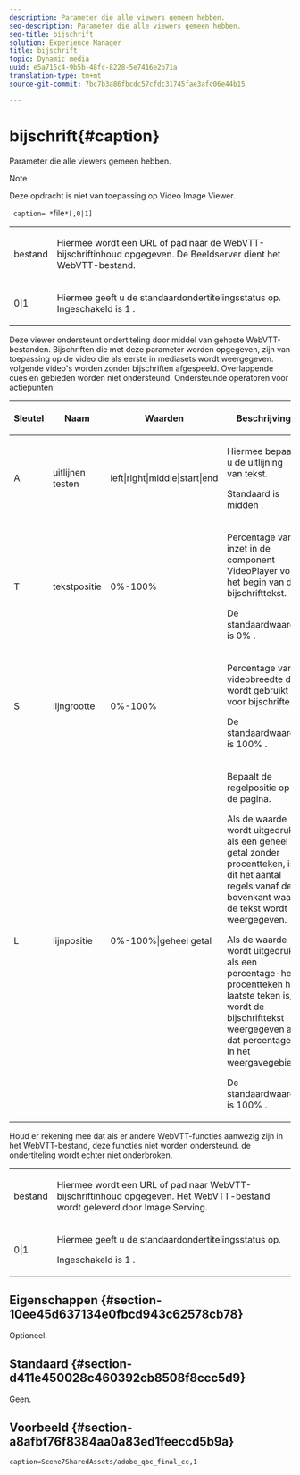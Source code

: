 ```yaml
---
description: Parameter die alle viewers gemeen hebben.
seo-description: Parameter die alle viewers gemeen hebben.
seo-title: bijschrift
solution: Experience Manager
title: bijschrift
topic: Dynamic media
uuid: e5a715c4-9b5b-48fc-8228-5e7416e2b71a
translation-type: tm+mt
source-git-commit: 7bc7b3a86fbcdc57cfdc31745fae3afc06e44b15

---
```



# bijschrift{#caption}

Parameter die alle viewers gemeen hebben.

>[!NOTE]
>
>Deze opdracht is niet van toepassing op Video Image Viewer.

` caption= *`file`*[,0|1]`

<table id="table_9B98C97485DD4DEB8A6ECBCE8DF6B886"> 
 <tbody> 
  <tr> 
   <td colname="col1"> <p> <span class="codeph"> <span class="varname"> bestand </span></span> </p> </td> 
   <td colname="col2"> <p> Hiermee wordt een URL of pad naar de WebVTT-bijschriftinhoud opgegeven. De Beeldserver dient het WebVTT-bestand. </p> </td> 
  </tr> 
  <tr> 
   <td colname="col1"> <p> <span class="codeph"> 0|1 </span> </p> </td> 
   <td colname="col2"> <p> Hiermee geeft u de standaardondertitelingsstatus op. Ingeschakeld is <span class="codeph"> 1 </span>. </p> </td> 
  </tr> 
 </tbody> 
</table>

Deze viewer ondersteunt ondertiteling door middel van gehoste WebVTT-bestanden. Bijschriften die met deze parameter worden opgegeven, zijn van toepassing op de video die als eerste in mediasets wordt weergegeven. volgende video&#39;s worden zonder bijschriften afgespeeld. Overlappende cues en gebieden worden niet ondersteund. Ondersteunde operatoren voor actiepunten:

<table id="table_E752D7D8C1AA40C6B8A7057D2BB379C1"> 
 <thead> 
  <tr> 
   <th colname="col1" class="entry"> <p>Sleutel </p> </th> 
   <th colname="col2" class="entry"> <p>Naam </p> </th> 
   <th colname="col3" class="entry"> <p>Waarden </p> </th> 
   <th colname="col4" class="entry"> <p>Beschrijving </p> </th> 
  </tr> 
 </thead>
 <tbody> 
  <tr> 
   <td colname="col1"> <p> <span class="codeph"> A </span> </p> </td> 
   <td colname="col2"> <p>uitlijnen testen </p> </td> 
   <td colname="col3"> <p> <span class="codeph"> left|right|middle|start|end </span> </p> </td> 
   <td colname="col4"> <p> Hiermee bepaalt u de uitlijning van tekst. </p> <p>Standaard is <span class="codeph"> midden </span>. </p> </td> 
  </tr> 
  <tr> 
   <td colname="col1"> <p> <span class="codeph"> T </span> </p> </td> 
   <td colname="col2"> <p>tekstpositie </p> </td> 
   <td colname="col3"> <p> 0%-100% </p> </td> 
   <td colname="col4"> <p> Percentage van inzet in de component VideoPlayer voor het begin van de bijschrifttekst. </p> <p>De standaardwaarde is <span class="codeph"> 0% </span>. </p> </td> 
  </tr> 
  <tr> 
   <td colname="col1"> <p> <span class="codeph"> S </span> </p> </td> 
   <td colname="col2"> <p>lijngrootte </p> </td> 
   <td colname="col3"> <p> 0%-100% </p> </td> 
   <td colname="col4"> <p> Percentage van videobreedte dat wordt gebruikt voor bijschriften. </p> <p>De standaardwaarde is <span class="codeph"> 100% </span>. </p> </td> 
  </tr> 
  <tr> 
   <td colname="col1"> <p> <span class="codeph"> L </span> </p> </td> 
   <td colname="col2"> <p>lijnpositie </p> </td> 
   <td colname="col3"> <p> 0%-100%|geheel getal </p> </td> 
   <td colname="col4"> <p> Bepaalt de regelpositie op de pagina. </p> <p>Als de waarde wordt uitgedrukt als een geheel getal zonder procentteken, is dit het aantal regels vanaf de bovenkant waar de tekst wordt weergegeven. </p> <p>Als de waarde wordt uitgedrukt als een percentage-het procentteken het laatste teken is, wordt de bijschrifttekst weergegeven als dat percentage in het weergavegebied. </p> <p>De standaardwaarde is <span class="codeph"> 100% </span>. </p> </td> 
  </tr> 
 </tbody> 
</table>

Houd er rekening mee dat als er andere WebVTT-functies aanwezig zijn in het WebVTT-bestand, deze functies niet worden ondersteund. de ondertiteling wordt echter niet onderbroken.

<table id="table_CB7B4DFC6B654AECA1AF6594E3FD5C46"> 
 <tbody> 
  <tr> 
   <td colname="col1"> <p> <span class="codeph"> <span class="varname"> bestand </span></span> </p> </td> 
   <td colname="col2"> <p> Hiermee wordt een URL of pad naar WebVTT-bijschriftinhoud opgegeven. Het WebVTT-bestand wordt geleverd door Image Serving. </p> </td> 
  </tr> 
  <tr> 
   <td colname="col1"> <p> <span class="codeph"> 0|1 </span> </p> </td> 
   <td colname="col2"> <p> Hiermee geeft u de standaardondertitelingsstatus op. </p> <p>Ingeschakeld is <span class="codeph"> 1 </span>. </p> </td> 
  </tr> 
 </tbody> 
</table>

## Eigenschappen {#section-10ee45d637134e0fbcd943c62578cb78}

Optioneel.

## Standaard {#section-d411e450028c460392cb8508f8ccc5d9}

Geen.

## Voorbeeld {#section-a8afbf76f8384aa0a83ed1feeccd5b9a}

```
caption=Scene7SharedAssets/adobe_qbc_final_cc,1
```

